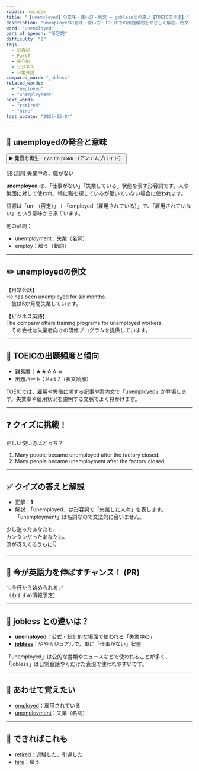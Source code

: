 ```yaml
---
robots: noindex
title: "【unemployed】の意味・使い方・例文 ― joblessとの違い【TOEIC英単語】"
description: "unemployedの意味・使い方・TOEICでの出題傾向をやさしく解説。例文・クイズ付きでjoblessとの違いもわかりやすく学べます。"
word: "unemployed"
part_of_speech: "形容詞"
difficulty: "2"
tags:
  - 形容詞
  - Part7
  - 中立的
  - ビジネス
  - 日常会話
compared_word: "jobless"
related_words:
  - "employed"
  - "unemployment"
next_words:
  - "retired"
  - "hire"
last_update: "2025-05-04"
---
```


## 🔰 unemployedの発音と意味

<button class="play-audio" onclick="playTTS('unemployed')">
  <span class="play-audio-main">
    ▶️ 発音を再生　/ˌʌn.ɪmˈplɔɪd/
  </span>
  <span class="play-audio-sub">
    （アンエムプロイド）
  </span>
</button>

[形容詞] 失業中の、職がない

**unemployed** は、「仕事がない」「失業している」状態を表す形容詞です。人や集団に対して使われ、特に職を探しているが働いていない場合に使われます。

語源は「un-（否定）」＋「employed（雇用されている）」で、「雇用されていない」という意味から来ています。

他の品詞：  
- unemployment：失業（名詞）
- employ：雇う（動詞）

---

## ✏️ unemployedの例文

【日常会話】  
He has been unemployed for six months.  
　彼は6か月間失業しています。

【ビジネス英語】  
The company offers training programs for unemployed workers.  
　その会社は失業者向けの研修プログラムを提供しています。

---

## 🎯 TOEICの出題頻度と傾向

- 難易度：★★☆☆☆
- 出題パート：Part 7（長文読解）

TOEICでは、雇用や労働に関する記事や案内文で「unemployed」が登場します。失業率や雇用状況を説明する文脈でよく見かけます。

---

## ❓ クイズに挑戦！

正しい使い方はどっち？

1. Many people became unemployed after the factory closed.  
2. Many people became unemployment after the factory closed.

---

## ✅ クイズの答えと解説

- 正解：**1**
- 解説：「unemployed」は形容詞で「失業した人々」を表します。「unemployment」は名詞なので文法的に合いません。

少し迷ったあなたも、  
カンタンだったあなたも、  
頭が冴えてるうちに👇️

---

## 🚀 今が英語力を伸ばすチャンス！ (PR)

<div class="info-center">
＼今日から始められる／<br>  
（おすすめ情報予定）
</div>

---

## 🤔  jobless との違いは？

- **unemployed**：公式・統計的な場面で使われる「失業中の」
- **[jobless](/jobless)**：ややカジュアルで、単に「仕事がない」状態

「unemployed」は公的な書類やニュースなどで使われることが多く、「jobless」は日常会話やくだけた表現で使われやすいです。

---

## 🧩 あわせて覚えたい

- [employed](/employed)：雇用されている
- [unemployment](/unemployment)：失業（名詞）

---

## 📖 できればこれも

- [retired](/retired)：退職した、引退した
- [hire](/hire)：雇う

<!-- cvid: aid08_bid10 -->
